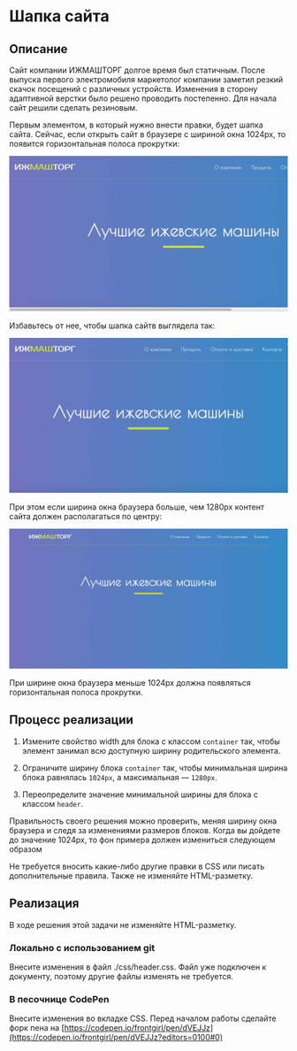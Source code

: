 ﻿# Шапка сайта

## Описание

Сайт компании ИЖМАШТОРГ долгое время был статичным. После выпуска первого электромобиля маркетолог компании заметил резкий скачок посещений с различных устройств. Изменения в сторону адаптивной верстки было решено проводить постепенно. Для начала сайт решили сделать резиновым.

Первым элементом, в который нужно внести правки, будет шапка сайта.
Сейчас, если открыть сайт в браузере с шириной окна 1024px, то появится горизонтальная полоса прокрутки:

![Scroll on header](../../sources/rubber-header-scroll.jpg)

Избавьтесь от нее, чтобы шапка сайтв выглядела так:

![Scroll on header](../../sources/rubber-header-noscroll.jpg)

При этом если ширина окна браузера больше, чем 1280px контент сайта должен располагаться по центру:

![Scroll on header](../../sources/rubber-header-widescreen.jpg)

При ширине окна браузера меньше 1024px должна появляться горизонтальная полоса прокрутки.

## Процесс реализации

1. Измените свойство width для блока с классом `container` так, чтобы элемент занимал всю доступную ширину родительского элемента.

2. Ограничите ширину блока `container` так, чтобы минимальная ширина блока равнялась `1024px`, а максимальная — `1280px`.

3. Переопределите значение минимальной ширины для блока с классом `header`.

Правильность своего решения можно проверить, меняя ширину окна браузера и следя за изменениями размеров блоков. Когда вы дойдете до значение 1024px, то фон примера должен измениться следующем образом

Не требуется вносить какие-либо другие правки в CSS или писать дополнительные правила. Также не изменяйте HTML-разметку.

## Реализация

В ходе решения этой задачи не изменяйте HTML-разметку.

### Локально с использованием git

Внесите изменения в файл ./css/header.css. Файл уже подключен к документу, поэтому другие файлы изменять не требуется.

### В песочнице CodePen

Внесите изменения во вкладке CSS. Перед началом работы сделайте форк пена на [https://codepen.io/frontgirl/pen/dVEJJz](https://codepen.io/frontgirl/pen/dVEJJz?editors=0100#0)
